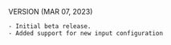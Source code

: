 VERSION (MAR 07, 2023)

    - Initial beta release.
    - Added support for new input configuration

    

